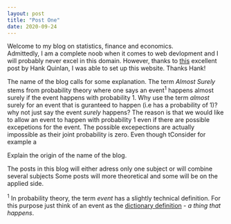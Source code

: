 ```yaml
---
layout: post
title: "Post One"
date: 2020-09-24
---
```


Welcome to my blog on statistics, finance and economics. <br />
Admittedly, I am a complete noob when it comes to web devlopment and I will probably never excel in this domain. However, thanks to <a href="http://jmcglone.com/guides/github-pages/#css">this</a> excellent post by Hank Quinlan, I was able to set up this website. Thanks Hank!

The name of the blog calls for some explanation. The term *Almost Surely* stems from probability theory where one says an event<sup>1</sup> happens almost surely if the event happens with probability 1. Why use the term *almost* surely for an event that is guranteed to happen (i.e has a probability of 1)? why not just say the event *surely* happens? The reason is that we would like to allow an event to happen with probability 1 even if there are possible excepetions for the event. The possible excepections are actually impossible as their joint probability is zero. Even though tConsider for example a   


Explain the origin of the name of the blog.

The posts in this blog will either adress only one subject or will combine several subjects
Some posts will more theoretical and some will be on the applied side.

<sup>1</sup> In probability theory, the term *event* has a slightly technical definition. For this purpose just think of an event as the <a href="https://dictionary.cambridge.org/dictionary/english/event"> dictionary definition</a> - *a thing that happens*. 
